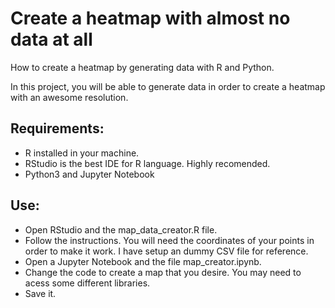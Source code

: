 # Create a heatmap with almost no data at all
How to create a heatmap by generating data with R and Python. 

In this project, you will be able to generate data in order to create a heatmap with an awesome resolution.

## Requirements: 

* R installed in your machine. 
* RStudio is the best IDE for R language. Highly recomended.
* Python3 and Jupyter Notebook

## Use:

* Open RStudio and the map_data_creator.R file.
* Follow the instructions. You will need the coordinates of your points in order to make it work. I have setup an dummy CSV file for reference.
* Open a Jupyter Notebook and the file map_creator.ipynb.
* Change the code to create a map that you desire. You may need to acess some different libraries.
* Save it.
